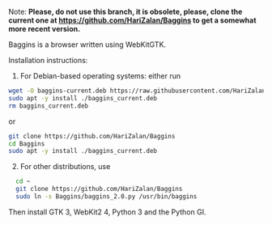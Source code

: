 Note: **Please, do not use this branch, it is obsolete, please, clone the current one at https://github.com/HariZalan/Baggins to get a somewhat more recent version.**

Baggins is a browser written using WebKitGTK.

Installation instructions:

1. For Debian-based operating systems: either run
```bash
wget -O baggins-current.deb https://raw.githubusercontent.com/HariZalan/Baggins/2.0-alpha/baggins-current.deb
sudo apt -y install ./baggins_current.deb
rm baggins_current.deb

```
or
```bash
git clone https://github.com/HariZalan/Baggins
cd Baggins
sudo apt -y install ./baggins_current.deb

```
2. For other distributions, use
 ```bash
   cd ~
   git clone https://github.com/HariZalan/Baggins
   sudo ln -s Baggins/baggins_2.0.py /usr/bin/baggins
   ```
Then install GTK 3, WebKit2 4, Python 3 and the Python GI.
